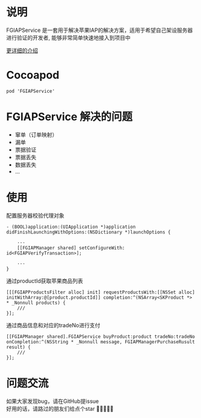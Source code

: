 # 说明

FGIAPService 是一套用于解决苹果IAP的解决方案，适用于希望自己架设服务器进行验证的开发者, 能够非常简单快速地接入到项目中

[更详细的介绍](https://note.youdao.com/ynoteshare1/index.html?id=47a9aacd3372867c15b8a3d4ff37d75d&type=note)

# Cocoapod
```
pod 'FGIAPService'
```

# FGIAPService 解决的问题
* 窜单（订单映射）
* 漏单
* 票据验证
* 票据丢失
* 数据丢失
* ...

# 使用

配置服务器校验代理对象
```
- (BOOL)application:(UIApplication *)application didFinishLaunchingWithOptions:(NSDictionary *)launchOptions {

    ···
    [[FGIAPManager shared] setConfigureWith: id<FGIAPVerifyTransaction>];

    ···
}

```

通过productId获取苹果商品列表
```
[[[FGIAPProductsFilter alloc] init] requestProductsWith:[[NSSet alloc] initWithArray:@[product.productId]] completion:^(NSArray<SKProduct *> * _Nonnull products) {
    ///
}];
```


通过商品信息和对应的tradeNo进行支付
```
[[FGIAPManager shared].FGIAPService buyProduct:product tradeNo:tradeNo onCompletion:^(NSString * _Nonnull message, FGIAPManagerPurchaseRusult result) {
    ///        
}];
```


# 问题交流
如果大家发现bug，请在GitHub提issue    
好用的话，请路过的朋友们给点个star 🙏🙏🙏🙏🙏
